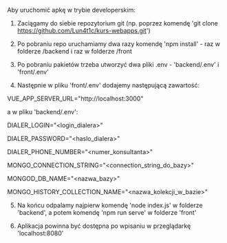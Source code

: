 Aby uruchomić apkę w trybie developerskim:

1. Zaciągamy do siebie repozytorium git (np. poprzez komendę 'git clone https://github.com/Lun4t1c/kurs-webapps.git')

2. Po pobraniu repo uruchamiamy dwa razy komendę 'npm install' - raz w folderze /backend i raz w folderze /front

3. Po pobraniu pakietów trzeba utworzyć dwa pliki .env - 'backend/.env' i 'front/.env'

4. Następnie w pliku 'front/.env' dodajemy następującą zawartość:

VUE_APP_SERVER_URL="http://localhost:3000"

a w pliku 'backend/.env':

DIALER_LOGIN="<login_dialera>"

DIALER_PASSWORD="<haslo_dialera>"

DIALER_PHONE_NUMBER="<numer_konsultanta>"

MONGO_CONNECTION_STRING="<connection_string_do_bazy>"

MONGOD_DB_NAME="<nazwa_bazy>"

MONGO_HISTORY_COLLECTION_NAME="<nazwa_kolekcji_w_bazie>"

5. Na końcu odpalamy najpierw komendę 'node index.js' w folderze 'backend', a potem komendę 'npm run serve' w folderze 'front'

6. Aplikacja powinna być dostępna po wpisaniu w przeglądarkę 'localhost:8080'